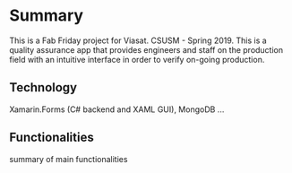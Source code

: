 # Summary

This is a Fab Friday project for Viasat. CSUSM - Spring 2019. 
This is a quality assurance app that provides engineers and staff on the production field with an intuitive interface in order to verify on-going production.

## Technology

Xamarin.Forms (C# backend and XAML GUI), MongoDB ...

## Functionalities

summary of main functionalities
